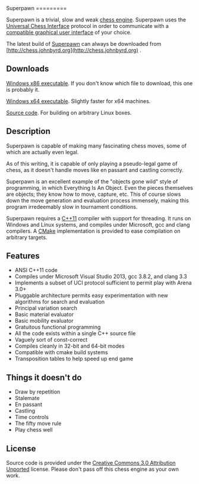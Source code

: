 <link rel="stylesheet" href="http://jasonm23.github.io/markdown-css-themes/foghorn.css">
</link>
Superpawn
=========

Superpawn is a trivial, slow and weak [chess engine](http://en.wikipedia.org/wiki/Chess_engine).  Superpawn
uses the [Universal Chess Interface](http://en.wikipedia.org/wiki/Universal_Chess_Interface)
protocol in order to communicate with a [compatible graphical user interface](http://www.playwitharena.com/) of 
your choice.

The latest build of [Superpawn](http://chess.johnbyrd.org) can always be downloaded
from [http://chess.johnbyrd.org](http://chess.johnbyrd.org) .

Downloads
---------

[Windows x86 executable](http://chess.johnbyrd.org/build/win/x86/superpawn-windows-x32.zip).  If
you don't know which file to download, this one is probably it.

[Windows x64 executable](http://chess.johnbyrd.org/build/win/x64/superpawn-windows-x64.zip).  Slightly 
faster for x64 machines.

[Source code](http://www.github.com/johnwbyrd/superpawn).  For building on arbitrary Linux boxes.

Description
-----------

Superpawn is capable of making many fascinating chess moves, some
of which are actually even legal.

As of this writing, it is capable of only playing
a pseudo-legal game of chess, as it doesn't handle moves like
en passant and castling correctly.

Superpawn is an excellent example of the "objects gone wild" style of
programming, in which Everything Is An Object.  Even the pieces themselves
are objects; they know how to move, capture, etc.  This of course slows 
down the move generation and evaluation process immensely, making this 
program irredeemably slow in tournament conditions.

Superpawn requires a [C++11](http://en.wikipedia.org/wiki/C%2B%2B11) compiler
with support for threading.  It runs on Windows and Linux systems, and compiles 
under Microsoft, gcc and clang compilers.  A [CMake](http://www.cmake.org/)
implementation is provided to ease compilation on arbitrary targets.

Features
--------

- ANSI C++11 code
- Compiles under Microsoft Visual Studio 2013, gcc 3.8.2, and clang 3.3
- Implements a subset of UCI protocol sufficient to permit play 
  with Arena 3.0+
- Pluggable architecture permits easy experimentation with 
  new algorithms for search and evaluation  
- Principal variation search
- Basic material evaluator
- Basic mobility evaluator
- Gratuitous functional programming
- All the code exists within a single C++ source file
- Vaguely sort of const-correct
- Compiles cleanly in 32-bit and 64-bit modes
- Compatible with cmake build systems
- Transposition tables to help speed up end game


Things it doesn't do
--------------------

- Draw by repetition
- Stalemate
- En passant
- Castling
- Time controls
- The fifty move rule
- Play chess well

License
-------

Source code is provided under the [Creative Commons 3.0 Attribution 
Unported](http://creativecommons.org/licenses/by/3.0/deed.en_US) license.  Please
don't pass off this chess engine as your own work.